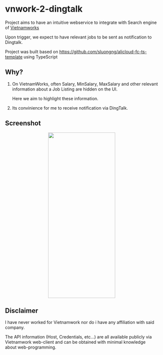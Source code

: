 # vnwork-2-dingtalk

Project aims to have an intuitive webservice to integrate with Search engine of [Vietnamworks](https://www.vietnamworks.com/)

Upon trigger, we expect to have relevant jobs to be sent as notification to Dingtalk.

Project was built based on https://github.com/sluongng/alicloud-fc-ts-template using TypeScript

## Why?

1. On VietnamWorks, often Salary, MinSalary, MaxSalary and other relevant information about a Job Listing are hidden on the UI.
    
    Here we aim to highlight these information.

2. Its convinience for me to receive notification via DingTalk.

## Screenshot

<p align="center">
  <img width="221" height="544" src="https://i.imgur.com/rAFg28R.png">
</p>

## Disclaimer

I have never worked for Vietnamwork nor do i have any affiliation with said company.

The API information (Host, Credentials, etc...) are all available publicly via Vietnamwork web-client and can be obtained with minimal knowledge about web-programming.